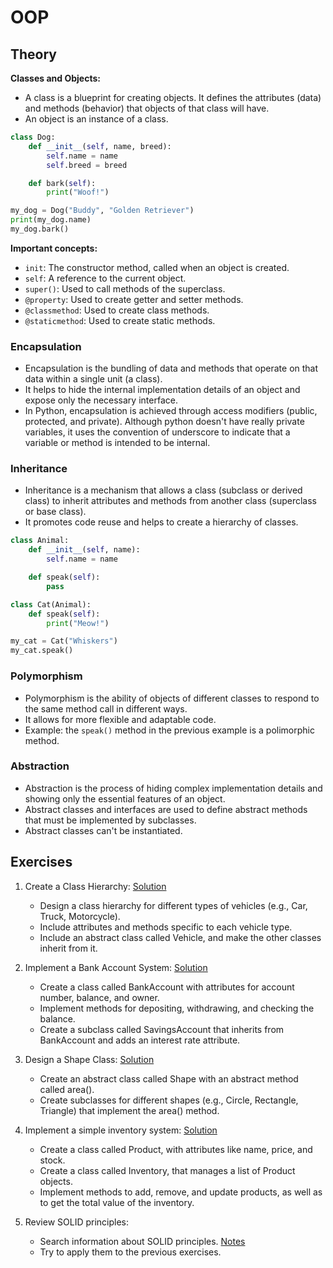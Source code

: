 # OOP

## Theory

**Classes and Objects:**

- A class is a blueprint for creating objects. It defines the attributes (data) and methods (behavior) that objects of that class will have.
- An object is an instance of a class.

```python
class Dog:
    def __init__(self, name, breed):
        self.name = name
        self.breed = breed

    def bark(self):
        print("Woof!")

my_dog = Dog("Buddy", "Golden Retriever")
print(my_dog.name)
my_dog.bark()
```

**Important concepts:**

- `init`: The constructor method, called when an object is created.
- `self`: A reference to the current object.
- `super()`: Used to call methods of the superclass.
- `@property`: Used to create getter and setter methods.
- `@classmethod`: Used to create class methods.
- `@staticmethod`: Used to create static methods.

### Encapsulation

- Encapsulation is the bundling of data and methods that operate on that data within a single unit (a class).
- It helps to hide the internal implementation details of an object and expose only the necessary interface.
- In Python, encapsulation is achieved through access modifiers (public, protected, and private). Although python doesn't have really private variables, it uses the convention of underscore to indicate that a variable or method is intended to be internal.

### Inheritance

- Inheritance is a mechanism that allows a class (subclass or derived class) to inherit attributes and methods from another class (superclass or base class).
- It promotes code reuse and helps to create a hierarchy of classes.

```python
class Animal:
    def __init__(self, name):
        self.name = name

    def speak(self):
        pass

class Cat(Animal):
    def speak(self):
        print("Meow!")

my_cat = Cat("Whiskers")
my_cat.speak()
```

### Polymorphism

- Polymorphism is the ability of objects of different classes to respond to the same method call in different ways.
- It allows for more flexible and adaptable code.
- Example: the `speak()` method in the previous example is a polimorphic method.

### Abstraction

- Abstraction is the process of hiding complex implementation details and showing only the essential features of an object.
- Abstract classes and interfaces are used to define abstract methods that must be implemented by subclasses.
- Abstract classes can't be instantiated.

## Exercises

1. Create a Class Hierarchy: [Solution](./Exercises/01.py)

   - Design a class hierarchy for different types of vehicles (e.g., Car, Truck, Motorcycle).
   - Include attributes and methods specific to each vehicle type.
   - Include an abstract class called Vehicle, and make the other classes inherit from it.

2. Implement a Bank Account System: [Solution](./Exercises/02.py)

   - Create a class called BankAccount with attributes for account number, balance, and owner.
   - Implement methods for depositing, withdrawing, and checking the balance.
   - Create a subclass called SavingsAccount that inherits from BankAccount and adds an interest rate attribute.

3. Design a Shape Class: [Solution](./Exercises/03.py)

   - Create an abstract class called Shape with an abstract method called area().
   - Create subclasses for different shapes (e.g., Circle, Rectangle, Triangle) that implement the area() method.

4. Implement a simple inventory system: [Solution](./Exercises/04.py)

   - Create a class called Product, with attributes like name, price, and stock.
   - Create a class called Inventory, that manages a list of Product objects.
   - Implement methods to add, remove, and update products, as well as to get the total value of the inventory.

5. Review SOLID principles:
   - Search information about SOLID principles. [Notes](./SOLID.md)
   - Try to apply them to the previous exercises.
